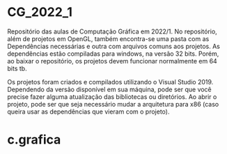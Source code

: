 # CG_2022_1
Repositório das aulas de Computação Gráfica em 2022/1. No repositório, além de projetos em OpenGL, também encontra-se uma pasta com as Dependências necessárias e outra com arquivos comuns aos projetos. As dependências estão compiladas para windows, na versão 32 bits. Porém, ao baixar o repositório, os projetos devem funcionar normalmente em 64 bits tb.

Os projetos foram criados e compilados utilizando o Visual Studio 2019. Dependendo da versão disponível em sua máquina, pode ser que você precise fazer alguma atualização das bibliotecas ou diretórios. Ao abrir o projeto, pode ser que seja necessário mudar a arquitetura para x86 (caso queira usar as dependências que vieram com o projeto).
# c.grafica
